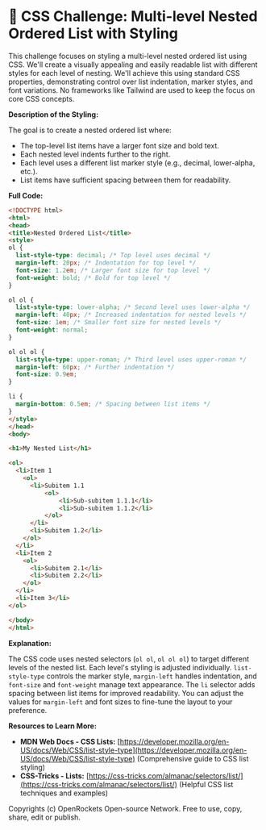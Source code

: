 # 🐞 CSS Challenge:  Multi-level Nested Ordered List with Styling


This challenge focuses on styling a multi-level nested ordered list using CSS. We'll create a visually appealing and easily readable list with different styles for each level of nesting.  We'll achieve this using standard CSS properties, demonstrating control over list indentation, marker styles, and font variations.  No frameworks like Tailwind are used to keep the focus on core CSS concepts.


**Description of the Styling:**

The goal is to create a nested ordered list where:

* The top-level list items have a larger font size and bold text.
* Each nested level indents further to the right.
* Each level uses a different list marker style (e.g., decimal, lower-alpha, etc.).
* List items have sufficient spacing between them for readability.

**Full Code:**

```html
<!DOCTYPE html>
<html>
<head>
<title>Nested Ordered List</title>
<style>
ol {
  list-style-type: decimal; /* Top level uses decimal */
  margin-left: 20px; /* Indentation for top level */
  font-size: 1.2em; /* Larger font size for top level */
  font-weight: bold; /* Bold for top level */
}

ol ol {
  list-style-type: lower-alpha; /* Second level uses lower-alpha */
  margin-left: 40px; /* Increased indentation for nested levels */
  font-size: 1em; /* Smaller font size for nested levels */
  font-weight: normal;
}

ol ol ol {
  list-style-type: upper-roman; /* Third level uses upper-roman */
  margin-left: 60px; /* Further indentation */
  font-size: 0.9em;
}

li {
  margin-bottom: 0.5em; /* Spacing between list items */
}
</style>
</head>
<body>

<h1>My Nested List</h1>

<ol>
  <li>Item 1
    <ol>
      <li>Subitem 1.1
          <ol>
              <li>Sub-subitem 1.1.1</li>
              <li>Sub-subitem 1.1.2</li>
          </ol>
      </li>
      <li>Subitem 1.2</li>
    </ol>
  </li>
  <li>Item 2
    <ol>
      <li>Subitem 2.1</li>
      <li>Subitem 2.2</li>
    </ol>
  </li>
  <li>Item 3</li>
</ol>

</body>
</html>
```

**Explanation:**

The CSS code uses nested selectors (`ol ol`, `ol ol ol`) to target different levels of the nested list.  Each level's styling is adjusted individually.  `list-style-type` controls the marker style, `margin-left` handles indentation, and `font-size` and `font-weight` manage text appearance.  The `li` selector adds spacing between list items for improved readability.  You can adjust the values for `margin-left` and font sizes to fine-tune the layout to your preference.


**Resources to Learn More:**

* **MDN Web Docs - CSS Lists:** [https://developer.mozilla.org/en-US/docs/Web/CSS/list-style-type](https://developer.mozilla.org/en-US/docs/Web/CSS/list-style-type)  (Comprehensive guide to CSS list styling)
* **CSS-Tricks - Lists:** [https://css-tricks.com/almanac/selectors/list/](https://css-tricks.com/almanac/selectors/list/) (Helpful CSS list techniques and examples)


Copyrights (c) OpenRockets Open-source Network. Free to use, copy, share, edit or publish.

